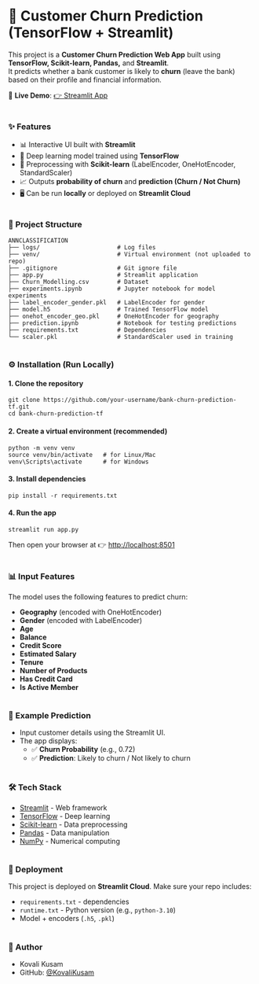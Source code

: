 # 🏦 Customer Churn Prediction (TensorFlow + Streamlit)

This project is a **Customer Churn Prediction Web App** built using **TensorFlow, Scikit-learn, Pandas,** and **Streamlit**.  
It predicts whether a bank customer is likely to **churn** (leave the bank) based on their profile and financial information.

🚀 **Live Demo**: [👉 Streamlit App](https://bank-churn-prediction-tf.streamlit.app)

#

### ✨ Features
- 📊 Interactive UI built with **Streamlit**  
- 🤖 Deep learning model trained using **TensorFlow**  
- 🔢 Preprocessing with **Scikit-learn** (LabelEncoder, OneHotEncoder, StandardScaler)  
- 📈 Outputs **probability of churn** and **prediction (Churn / Not Churn)**  
- 🖥️ Can be run **locally** or deployed on **Streamlit Cloud**  

#

### 📂 Project Structure

```
ANNCLASSIFICATION
├── logs/                      # Log files
├── venv/                      # Virtual environment (not uploaded to repo)
├── .gitignore                 # Git ignore file
├── app.py                     # Streamlit application
├── Churn_Modelling.csv        # Dataset
├── experiments.ipynb          # Jupyter notebook for model experiments
├── label_encoder_gender.pkl   # LabelEncoder for gender
├── model.h5                   # Trained TensorFlow model
├── onehot_encoder_geo.pkl     # OneHotEncoder for geography
├── prediction.ipynb           # Notebook for testing predictions
├── requirements.txt           # Dependencies
└── scaler.pkl                 # StandardScaler used in training
```

#

### ⚙️ Installation (Run Locally)
#### 1. Clone the repository
```
git clone https://github.com/your-username/bank-churn-prediction-tf.git
cd bank-churn-prediction-tf
```
#### 2. Create a virtual environment (recommended)
```
python -m venv venv
source venv/bin/activate   # for Linux/Mac
venv\Scripts\activate      # for Windows
```
#### 3. Install dependencies
```
pip install -r requirements.txt
```
#### 4. Run the app
```
streamlit run app.py
```
Then open your browser at 👉 [http://localhost:8501](http://localhost:8501)

#

### 📊 Input Features
The model uses the following features to predict churn:
- **Geography** (encoded with OneHotEncoder)
- **Gender** (encoded with LabelEncoder)
- **Age**
- **Balance**
- **Credit Score**
- **Estimated Salary**
- **Tenure**
- **Number of Products**
- **Has Credit Card**
- **Is Active Member**

#

### 📌 Example Prediction
- Input customer details using the Streamlit UI.
- The app displays:
  - ✅ **Churn Probability** (e.g., 0.72)
  - ✅ **Prediction**: Likely to churn / Not likely to churn

#

### 🛠 Tech Stack
- [Streamlit](https://streamlit.io/) - Web framework
- [TensorFlow](https://www.tensorflow.org/) - Deep learning
- [Scikit-learn](https://scikit-learn.org/stable/) - Data preprocessing
- [Pandas](https://pandas.pydata.org/) - Data manipulation
- [NumPy](https://numpy.org/) - Numerical computing

#

### 📢 Deployment
This project is deployed on **Streamlit Cloud**.
Make sure your repo includes:
- ```requirements.txt``` - dependencies
- ```runtime.txt``` - Python version (e.g., ```python-3.10```)
- Model + encoders (```.h5```, ```.pkl```)

#

### 👤 Author
- Kovali Kusam
- GitHub: [@KovaliKusam](https://github.com/KovaliKusam)
